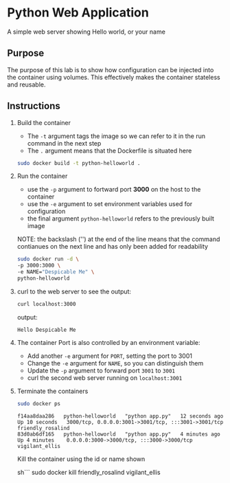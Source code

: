 # Python Web Application

A simple web server showing Hello world, or your name

## Purpose

The purpose of this lab is to show how configuration can be injected into the container using volumes. This effectively makes the container stateless and reusable.

## Instructions

1. Build the container

    - The `-t` argument tags the image so we can refer to it in the run command in the next step
    - The `.` argument means that the Dockerfile is situated here

    ```sh
    sudo docker build -t python-helloworld .
    ```

1. Run the container

    - use the `-p` argument to fortward port **3000** on the host to the container
    - use the `-e` argument to set environment variables used for configuration
    - the final argument `python-helloworld` refers to the previously built image

    NOTE: the backslash ('\') at the end of the line means that the command contianues on the next line and has only been added for readability

    ```sh
    sudo docker run -d \
    -p 3000:3000 \
    -e NAME="Despicable Me" \
    python-helloworld
    ```

1. curl to the web server to see the output:

    ```sh
    curl localhost:3000
    ```

    output:

    ```output
    Hello Despicable Me
    ```

1. The container Port is also controlled by an environment variable:

    - Add another `-e` argument for `PORT`, setting the port to 3001
    - Change the `-e` argument for `NAME`, so you can distinguish them
    - Update the `-p` argument to forward port `3001` to `3001`
    - curl the second web server running on `localhost:3001`

1. Terminate the containers

    ```sh
    sudo docker ps
    ```

    ```output
    f14aa8daa286   python-helloworld   "python app.py"   12 seconds ago   Up 10 seconds   3000/tcp, 0.0.0.0:3001->3001/tcp, :::3001->3001/tcp   friendly_rosalind
    83d0ab6df165   python-helloworld   "python app.py"   4 minutes ago    Up 4 minutes    0.0.0.0:3000->3000/tcp, :::3000->3000/tcp             vigilant_ellis
    ```

    Kill the container using the id or name shown

    sh```
    sudo docker kill friendly_rosalind vigilant_ellis
    ```
